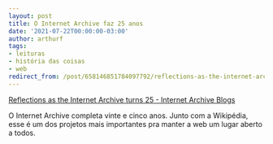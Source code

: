 ```yaml
---
layout: post
title: O Internet Archive faz 25 anos
date: '2021-07-22T00:00:00-03:00'
author: arthurf
tags:
- leituras
- história das coisas
- web
redirect_from: /post/658146851784097792/reflections-as-the-internet-archive-turns-25
---
```

[Reflections as the Internet Archive turns 25 - Internet Archive Blogs](https://blog.archive.org/2021/07/21/reflections-as-the-internet-archive-turns-25/)

O Internet Archive completa vinte e cinco anos. Junto com a Wikipédia, esse é um dos projetos mais importantes pra manter a web um lugar aberto a todos.

